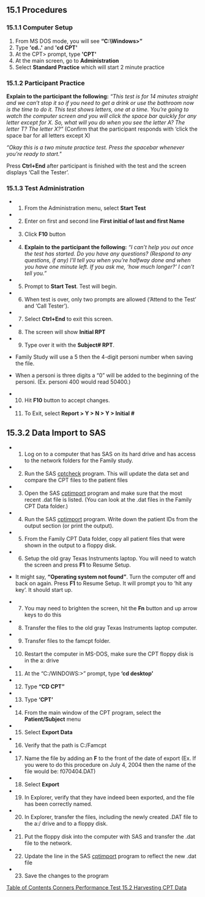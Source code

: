 ## 15.1 Procedures

### 15.1.1 Computer Setup

1. From MS DOS mode, you will see **“C:\Windows>”**
2. Type **'cd..'** and **'cd CPT'**
3. At the CPT> prompt, type **'CPT'**
4. At the main screen, go to **Administration**
5. Select **Standard Practice** which will start 2 minute practice

### 15.1.2 Participant Practice

**Explain to the participant the following:**  _“This test is for 14 minutes straight and we can’t stop it so if you need to get a drink or use the bathroom now is the time to do it. This test shows letters, one at a time. You’re going to watch the computer screen and you will click the space bar quickly for any letter except for X. So, what will you do when you see the letter A? The letter T? The letter X?”_ (Confirm that the participant responds with ‘click the space bar for all letters except X)

_“Okay this is a two minute practice test. Press the spacebar whenever you’re ready to start."_

Press **Ctrl+End** after participant is finished with the test and the screen displays ‘Call the Tester’.

### 15.1.3 Test Administration

* 1. From the Administration menu, select **Start Test**
* 2. Enter on first and second line **First initial of last and first Name**
* 3. Click **F10** button
* 4. **Explain to the participant the following:** _“I can’t help you out once the test has started. Do you have any questions? (Respond to any questions, if any) I’ll tell you when you’re halfway done and when you have one minute left. If you ask me, ‘how much longer?’ I can’t tell you.”_
* 5. Prompt to **Start Test**. Test will begin.
* 6. When test is over, only two prompts are allowed (‘Attend to the Test’ and ‘Call Tester’).
* 7. Select **Ctrl+End** to exit this screen.
* 8. The screen will show **Initial RPT**
* 9. Type over it with the **Subject# RPT**.

 * Family Study will use a 5 then the 4-digit personi number when saving the file.
 * When a personi is three digits a “0” will be added to the beginning of the personi. (Ex. personi 400 would read 50400.)

* 10. Hit **F10** button to accept changes.
* 11. To Exit, select **Report > Y > N > Y > Initial #**

## 15.3.2 Data Import to SAS

* 1. Log on to a computer that has SAS on its hard drive and has access to the network folders for the Family study.
* 2. Run the SAS <u>cptcheck</u> program. This will update the data set and compare the CPT files to the patient files
* 3. Open the SAS <u>cptimport</u> program and make sure that the most recent .dat file is listed.  (You can look at the .dat files in the Family CPT Data folder.)
* 4. Run the SAS <u>cptimport</u> program. Write down the patient IDs from the output section (or print the output).
* 5. From the Family CPT Data folder, copy all patient files that were shown in the output to a floppy disk.
* 6. Setup the old gray Texas Instruments laptop.  You will need to watch the screen and press **F1** to Resume Setup.

* It might say, **“Operating system not found”**.  Turn the computer off and back on again.  Press **F1** to Resume Setup.  It will prompt you to ‘hit any key’.  It should start up.

* 7. You may need to brighten the screen, hit the **Fn** button and up arrow keys to do this
* 8. Transfer the files to the old gray Texas Instruments laptop computer.
* 9. Transfer files to the famcpt folder.
* 10. Restart the computer in MS-DOS, make sure the CPT floppy disk is in the a: drive
* 11. At the “C:/WINDOWS:>” prompt, type **‘cd desktop’**
* 12. Type **“CD CPT”**
* 13. Type **‘CPT’**
* 14. From the main window of the CPT program, select the **Patient/Subject** menu
* 15. Select **Export Data**
* 16. Verify that the path is C:/Famcpt
* 17. Name the file by adding an **F** to the front of the date of export (Ex. If you were to do this procedure on July 4, 2004 then the name of the file would be: f070404.DAT)
* 18. Select **Export**
* 19. In Explorer, verify that they have indeed been exported, and the file has been correctly named.
* 20. In Explorer, transfer the files, including the newly created .DAT file to the a:/ drive and to a floppy disk.
* 21. Put the floppy disk into the computer with SAS and transfer the .dat file to the network.
* 22. Update the line in the SAS <u>cptimport</u> program to reflect the new .dat file
* 23. Save the changes to the program


<div class="center">
<div class="btn-group">
  <a href=":pages_path:/manuals/conners-performance-test/15-00-conners-performance-test-toc.md" class="btn btn-default">
    <span class="glyphicon glyphicon-chevron-left"></span>
    Table of Contents
  </a>

  <a href=":pages_path:/manuals/conners-performance-test" class="btn btn-default">
    <span class="glyphicon glyphicon-chevron-up"></span>
    Conners Performance Test
  </a>

  <a href=":pages_path:/manuals/conners-performance-test/15-02-harvesting-cpt-data.md" class="btn btn-success">
    15.2 Harvesting CPT Data
    <span class="glyphicon glyphicon-chevron-right"></span>
  </a>
</div>
</div>
